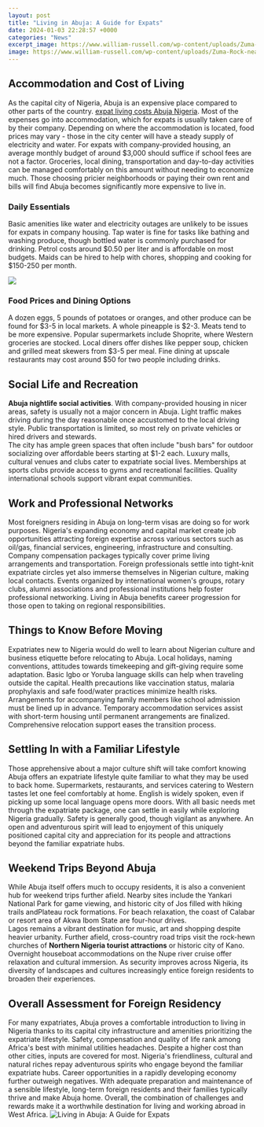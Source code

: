 ```yaml
---
layout: post
title: "Living in Abuja: A Guide for Expats"
date: 2024-01-03 22:28:57 +0000
categories: "News"
excerpt_image: https://www.william-russell.com/wp-content/uploads/Zuma-Rock-near-Abuja-Nigeria-William-Russell.jpg
image: https://www.william-russell.com/wp-content/uploads/Zuma-Rock-near-Abuja-Nigeria-William-Russell.jpg
---
```


## Accommodation and Cost of Living 
As the capital city of Nigeria, Abuja is an expensive place compared to other parts of the country. [expat living costs Abuja Nigeria](https://thetopnews.github.io/ps5-s-success-is-not-guaranteed/). Most of the expenses go into accommodation, which for expats is usually taken care of by their company. Depending on where the accommodation is located, food prices may vary - those in the city center will have a steady supply of electricity and water. 
For expats with company-provided housing, an average monthly budget of around $3,000 should suffice if school fees are not a factor. Groceries, local dining, transportation and day-to-day activities can be managed comfortably on this amount without needing to economize much. Those choosing pricier neighborhoods or paying their own rent and bills will find Abuja becomes significantly more expensive to live in. 
### Daily Essentials  
Basic amenities like water and electricity outages are unlikely to be issues for expats in company housing. Tap water is fine for tasks like bathing and washing produce, though bottled water is commonly purchased for drinking. Petrol costs around $0.50 per liter and is affordable on most budgets. Maids can be hired to help with chores, shopping and cooking for $150-250 per month.

![](http://outravelandtour.com/wp-content/uploads/2019/12/Best-Neighborhoods-To-Stay-In-Abuja.jpg)
### Food Prices and Dining Options
A dozen eggs, 5 pounds of potatoes or oranges, and other produce can be found for $3-5 in local markets. A whole pineapple is $2-3. Meats tend to be more expensive. Popular supermarkets include Shoprite, where Western groceries are stocked. Local diners offer dishes like pepper soup, chicken and grilled meat skewers from $3-5 per meal. Fine dining at upscale restaurants may cost around $50 for two people including drinks.
## Social Life and Recreation  
**Abuja nightlife social activities**. With company-provided housing in nicer areas, safety is usually not a major concern in Abuja. Light traffic makes driving during the day reasonable once accustomed to the local driving style. Public transportation is limited, so most rely on private vehicles or hired drivers and stewards.  
The city has ample green spaces that often include "bush bars" for outdoor socializing over affordable beers starting at $1-2 each. Luxury malls, cultural venues and clubs cater to expatriate social lives. Memberships at sports clubs provide access to gyms and recreational facilities. Quality international schools support vibrant expat communities.
## Work and Professional Networks
Most foreigners residing in Abuja on long-term visas are doing so for work purposes. Nigeria's expanding economy and capital market create job opportunities attracting foreign expertise across various sectors such as oil/gas, financial services, engineering, infrastructure and consulting. Company compensation packages typically cover prime living arrangements and transportation.
Foreign professionals settle into tight-knit expatriate circles yet also immerse themselves in Nigerian culture, making local contacts. Events organized by international women's groups, rotary clubs, alumni associations and professional institutions help foster professional networking. Living in Abuja benefits career progression for those open to taking on regional responsibilities.
## Things to Know Before Moving 
Expatriates new to Nigeria would do well to learn about Nigerian culture and business etiquette before relocating to Abuja. Local holidays, naming conventions, attitudes towards timekeeping and gift-giving require some adaptation. Basic Igbo or Yoruba language skills can help when traveling outside the capital. 
Health precautions like vaccination status, malaria prophylaxis and safe food/water practices minimize health risks. Arrangements for accompanying family members like school admission must be lined up in advance. Temporary accommodation services assist with short-term housing until permanent arrangements are finalized. Comprehensive relocation support eases the transition process.
## Settling In with a Familiar Lifestyle  
Those apprehensive about a major culture shift will take comfort knowing Abuja offers an expatriate lifestyle quite familiar to what they may be used to back home. Supermarkets, restaurants, and services catering to Western tastes let one feel comfortably at home. English is widely spoken, even if picking up some local language opens more doors. 
With all basic needs met through the expatriate package, one can settle in easily while exploring Nigeria gradually. Safety is generally good, though vigilant as anywhere. An open and adventurous spirit will lead to enjoyment of this uniquely positioned capital city and appreciation for its people and attractions beyond the familiar expatriate hubs.
## Weekend Trips Beyond Abuja
While Abuja itself offers much to occupy residents, it is also a convenient hub for weekend trips further afield. Nearby sites include the Yankari National Park for game viewing, and historic city of Jos filled with hiking trails andPlateau rock formations. For beach relaxation, the coast of Calabar or resort area of Akwa Ibom State are four-hour drives.  
Lagos remains a vibrant destination for music, art and shopping despite heavier urbanity. Further afield, cross-country road trips visit the rock-hewn churches of **Northern Nigeria tourist attractions** or historic city of Kano. Overnight houseboat accommodations on the Nupe river cruise offer relaxation and cultural immersion. As security improves across Nigeria, its diversity of landscapes and cultures increasingly entice foreign residents to broaden their experiences.
## Overall Assessment for Foreign Residency 
For many expatriates, Abuja proves a comfortable introduction to living in Nigeria thanks to its capital city infrastructure and amenities prioritizing the expatriate lifestyle. Safety, compensation and quality of life rank among Africa's best with minimal utilities headaches. Despite a higher cost than other cities, inputs are covered for most.
Nigeria's friendliness, cultural and natural riches repay adventurous spirits who engage beyond the familiar expatriate hubs. Career opportunities in a rapidly developing economy further outweigh negatives. With adequate preparation and maintenance of a sensible lifestyle, long-term foreign residents and their families typically thrive and make Abuja home. Overall, the combination of challenges and rewards make it a worthwhile destination for living and working abroad in West Africa.
![Living in Abuja: A Guide for Expats](https://www.william-russell.com/wp-content/uploads/Zuma-Rock-near-Abuja-Nigeria-William-Russell.jpg)
